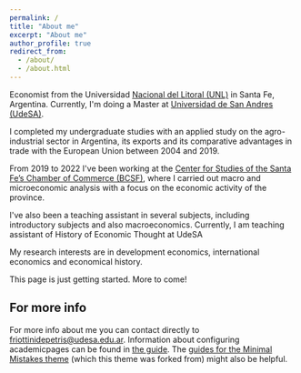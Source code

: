 ```yaml
---
permalink: /
title: "About me"
excerpt: "About me"
author_profile: true
redirect_from: 
  - /about/
  - /about.html
---
```


Economist from the Universidad [Nacional del Litoral (UNL)](https://www.fce.unl.edu.ar/) in Santa Fe, Argentina. Currently, I'm doing a Master at [Universidad de San Andres (UdeSA)](https://udesa.edu.ar/departamento-de-economia/maestria-en-economia).

I completed my undergraduate studies with an applied study on the agro-industrial sector in Argentina, its exports and its comparative advantages in trade with the European Union between 2004 and 2019.

From 2019 to 2022 I've been working at the [Center for Studies of the Santa Fe’s Chamber of Commerce (BCSF)](https://www.bcsf.com.ar/ces/index.php), where I carried out macro and microeconomic analysis with a focus on the economic activity of the province.

I've also been a teaching assistant in several subjects, including introductory subjects and also macroeconomics. Currently, I am teaching assistant of History of Economic Thought at UdeSA 

My research interests are in development economics, international economics and economical history.

This page is just getting started. More to come!

For more info
------
For more info about me you can contact directly to friottinidepetris@udesa.edu.ar. Information about configuring academicpages can be found in [the guide](https://academicpages.github.io/markdown/). The [guides for the Minimal Mistakes theme](https://mmistakes.github.io/minimal-mistakes/docs/configuration/) (which this theme was forked from) might also be helpful.
